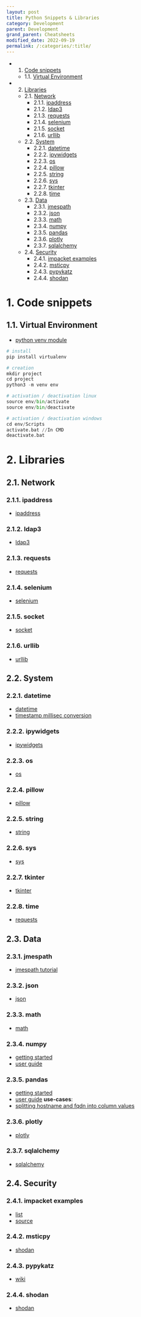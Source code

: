 ```yaml
---
layout: post
title: Python Snippets & Libraries
category: Development
parent: Development
grand_parent: Cheatsheets
modified_date: 2022-09-19
permalink: /:categories/:title/
---
```


<!-- vscode-markdown-toc -->
* 1. [Code snippets](#Codesnippets)
	* 1.1. [Virtual Environment](#VirtualEnvironment)
* 2. [Libraries](#Libraries)
	* 2.1. [Network](#Network)
		* 2.1.1. [ipaddress](#ipaddress)
		* 2.1.2. [ldap3](#ldap3)
		* 2.1.3. [requests](#requests)
		* 2.1.4. [selenium](#selenium)
		* 2.1.5. [socket](#socket)
		* 2.1.6. [urllib](#urllib)
	* 2.2. [System](#System)
		* 2.2.1. [datetime](#datetime)
		* 2.2.2. [ipywidgets](#ipywidgets)
		* 2.2.3. [os](#os)
		* 2.2.4. [pillow](#pillow)
		* 2.2.5. [string](#string)
		* 2.2.6. [sys](#sys)
		* 2.2.7. [tkinter](#tkinter)
		* 2.2.8. [time](#time)
	* 2.3. [Data](#Data)
		* 2.3.1. [jmespath](#jmespath)
		* 2.3.2. [json](#json)
		* 2.3.3. [math](#math)
		* 2.3.4. [numpy](#numpy)
		* 2.3.5. [pandas](#pandas)
		* 2.3.6. [plotly](#plotly)
		* 2.3.7. [sqlalchemy](#sqlalchemy)
	* 2.4. [Security](#Security)
		* 2.4.1. [impacket examples](#impacketexamples)
		* 2.4.2. [msticpy](#msticpy)
		* 2.4.3. [pypykatz](#pypykatz)
		* 2.4.4. [shodan](#shodan)

<!-- vscode-markdown-toc-config
	numbering=true
	autoSave=true
	/vscode-markdown-toc-config -->
<!-- /vscode-markdown-toc -->

#  1. <a name='Codesnippets'></a>Code snippets

##  1.1. <a name='VirtualEnvironment'></a>Virtual Environment

- [python venv module](https://packaging.python.org/en/latest/guides/installing-using-pip-and-virtual-environments/)

```python
# install 
pip install virtualenv

# creation
mkdir project
cd project
python3 -m venv env

# activation / deactivation linux
source env/bin/activate
source env/bin/deactivate

# activation / deactivation windows
cd env/Scripts
activate.bat //In CMD
deactivate.bat
```
#  2. <a name='Libraries'></a>Libraries

##  2.1. <a name='Network'></a>Network

###  2.1.1. <a name='ipaddress'></a>ipaddress
- [ipaddress](https://docs.python.org/3/library/ipaddress.html)
###  2.1.2. <a name='ldap3'></a>ldap3
- [ldap3](https://ldap3.readthedocs.io)
###  2.1.3. <a name='requests'></a>requests
- [requests](https://requests.readthedocs.io)
###  2.1.4. <a name='selenium'></a>selenium
- [selenium](https://selenium-python.readthedocs.io/)
###  2.1.5. <a name='socket'></a>socket
- [socket](https://docs.python.org/3/library/socket.html)
###  2.1.6. <a name='urllib'></a>urllib
- [urllib](https://docs.python.org/3/library/urllib.html)

##  2.2. <a name='System'></a>System

###  2.2.1. <a name='datetime'></a>datetime
- [datetime](https://docs.python.org/3/library/datetime.html)
- [timestamp millisec conversion](https://stackoverflow.com/questions/59612665/convert-epoch-time-to-standard-datetime-from-json-python)
###  2.2.2. <a name='ipywidgets'></a>ipywidgets
- [ipywidgets](https://ipywidgets.readthedocs.io)
###  2.2.3. <a name='os'></a>os
- [os](https://docs.python.org/3/library/os.html)
###  2.2.4. <a name='pillow'></a>pillow
- [pillow](https://pillow.readthedocs.io/en/stable/)
###  2.2.5. <a name='string'></a>string
- [string](https://docs.python.org/3/library/string.html)
###  2.2.6. <a name='sys'></a>sys
- [sys](https://docs.python.org/3/library/sys.html)
###  2.2.7. <a name='tkinter'></a>tkinter
- [tkinter](https://docs.python.org/3/library/tkinter.html)
###  2.2.8. <a name='time'></a>time
- [requests](https://docs.python.org/3/library/time.html)

##  2.3. <a name='Data'></a>Data

###  2.3.1. <a name='jmespath'></a>jmespath
- [jmespath tutorial](https://jmespath.org/tutorial.html)
###  2.3.2. <a name='json'></a>json
- [json](https://docs.python.org/3/library/json.html)
###  2.3.3. <a name='math'></a>math
- [math](https://docs.python.org/3/library/math.html)
###  2.3.4. <a name='numpy'></a>numpy
- [getting started](https://numpy.org/doc/stable/user/absolute_beginners.html)
- [user guide](https://numpy.org/doc/stable/user/index.html#user)
###  2.3.5. <a name='pandas'></a>pandas
- [getting started](https://pandas.pydata.org/docs/getting_started/index.html#getting-started)
- [user guide](https://pandas.pydata.org/docs/user_guide/index.html)
**use-cases**:
- [splitting hostname and fqdn into column values](https://stackoverflow.com/questions/14745022/how-to-split-a-dataframe-string-column-into-two-columns)
###  2.3.6. <a name='plotly'></a>plotly
- [plotly](https://plotly.com/python/)
###  2.3.7. <a name='sqlalchemy'></a>sqlalchemy
- [sqlalchemy](https://sqlalchemy.readthedocs.io)

##  2.4. <a name='Security'></a>Security

###  2.4.1. <a name='impacketexamples'></a>impacket examples
- [list](https://www.secureauth.com/labs/open-source-tools/impacket/)
- [source](https://github.com/SecureAuthCorp/impacket/tree/master/examples)
###  2.4.2. <a name='msticpy'></a>msticpy
- [shodan](https://msticpy.readthedocs.io)
###  2.4.3. <a name='pypykatz'></a>pypykatz
- [wiki](https://github.com/skelsec/pypykatz/wiki)
###  2.4.4. <a name='shodan'></a>shodan
- [shodan](https://shodan.readthedocs.io)